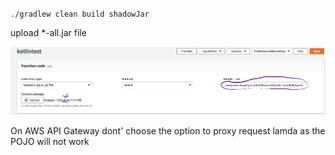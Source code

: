 `./gradlew clean build shadowJar`

upload *-all.jar file

![Lambda Screenshot](/docs/bugdaysLambda.png)

On AWS API Gateway dont' choose the option to proxy request lamda as the POJO will not work
